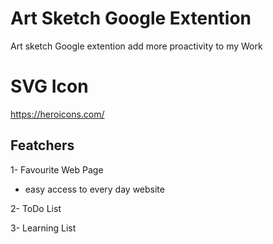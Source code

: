 # Art Sketch Google Extention
Art sketch Google extention add more proactivity to my Work
# SVG Icon 
https://heroicons.com/
## Featchers
1- Favourite Web Page 
- easy access to every day website

2- ToDo List 

3- Learning List
